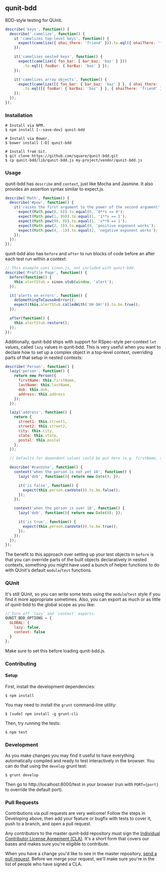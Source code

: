 ## qunit-bdd

BDD-style testing for QUnit.

```js
describe('keys', function() {
  describe('.camelize', function() {
    it 'camelizes top-level keys', function() {
      expect(camelize({ ohai_there: 'friend' })).to.eql({ ohaiThere: 'friend' });
    });

    it('camelizes nested keys', function() {
      expect(camelize({ foo_bar: { bar_baz: 'baz' } }))
        .to.eql({ fooBar: { barBaz: 'baz' } });
    });

    it('camelizes array objects', function() {
      expect(camelize([{ foo_bar: { bar_baz: 'baz' } }, { ohai_there: 'friend' }]))
        .to.eql([{ fooBar: { barBaz: 'baz' } }, { ohaiThere: 'friend' }]);
    });
  });
});
```

### Installation

```
# Install via NPM.
$ npm install [--save-dev] qunit-bdd

# Install via Bower.
$ bower install [-D] qunit-bdd

# Install from Git.
$ git clone https://github.com/square/qunit-bdd.git
$ cp qunit-bdd/lib/qunit-bdd.js my-project/vendor/qunit-bdd.js
```

### Usage

qunit-bdd has `describe` and `context`, just like Mocha and Jasmine. It also
provides an assertion syntax similar to expect.js.

```js
describe('Math', function() {
  describe('#pow', function() {
    it('raises the first argument to the power of the second argument', function() {
      expect(Math.pow(0, 6)).to.equal(0, '0**x == 0');
      expect(Math.pow(1, 99)).to.equal(1, '1**x == 1');
      expect(Math.pow(99, 0)).to.equal(1, 'x**0 == 1');
      expect(Math.pow(2, 3)).to.equal(8, 'positive exponent works');
      expect(Math.pow(4, -1)).to.equal(2, 'negative exponent works');
    });
  });
});
```

qunit-bdd also has `before` and `after` to run blocks of code before an after
each test run within a context:

```js
// This example uses sinon.js, not included with qunit-bdd.
describe('Profile Page', function() {
  before(function() {
    this.alertStub = sinon.stub(window, 'alert');
  });

  it('alerts on errors', function() {
    doSomethingToCauseAnError();
    expect(this.alertStub.calledWith('UH OH!')).to.be.true();
  });

  after(function() {
    this.alertStub.restore();
  });
});
```

Additionally, qunit-bdd ships with support for RSpec-style per-context `let`
values, called `lazy` values in qunit-bdd. This is very useful when you want to
declare how to set up a complex object in a top-level context, overriding parts
of that setup in nested contexts:

```js
describe('Person', function() {
  lazy('person', function() {
    return new Person({
      firstName: this.firstName,
      lastName: this.lastName,
      dob: this.dob,
      address: this.address
    });
  });

  lazy('address', function() {
    return {
      street1: this.street1,
      street2: this.street2,
      city: this.city,
      state: this.state,
      postal: this.postal
    };
  });

  // Defaults for dependent values could be put here (e.g. firstName, street1, etc).

  describe('#canVote', function() {
    context('when the person is not yet 18', function() {
      lazy('dob', function(){ return new Date(); });

      it('is false', function() {
        expect(this.person.canVote()).to.be.false();
      });
    });

    context('when the person is over 18', function() {
      lazy('dob', function(){ return new Date(0); });

      it('is true', function() {
        expect(this.person.canVote()).to.be.true();
      });
    });
  });
});
```

The benefit to this approach over setting up your test objects in `before` is
that you can override parts of the built objects declaratively in nested
contexts, something you might have used a bunch of helper functions to do with
QUnit's default `module`/`test` functions.

### QUnit

It's still QUnit, so you can write some tests using the `module`/`test` style
if you find it more appropriate sometimes. Also, you can export as much or as
little of qunit-bdd to the global scope as you like:

```js
// Turn off `lazy` and `context` exports.
QUNIT_BDD_OPTIONS = {
  GLOBAL: {
    lazy: false,
    context: false
  }
};
```

Make sure to set this before loading qunit-bdd.js.

### Contributing

#### Setup

First, install the development dependencies:

```
$ npm install
```

You may need to install the `grunt` command-line utility:

```
$ [sudo] npm install -g grunt-cli
```

Then, try running the tests:

```
$ npm test
```

### Development

As you make changes you may find it useful to have everything automatically
compiled and ready to test interactively in the browser. You can do that using
the `develop` grunt test:

```
$ grunt develop
```

Then go to http://localhost:8000/test in your browser (run with `PORT={port}`
to override the default port).

### Pull Requests

Contributions via pull requests are very welcome! Follow the steps in
Developing above, then add your feature or bugfix with tests to cover it, push
to a branch, and open a pull request.

Any contributors to the master qunit-bdd repository must sign the [Individual
Contributor License Agreement (CLA)][cla]. It's a short form that covers our
bases and makes sure you're eligible to contribute.

[cla]: https://spreadsheets.google.com/spreadsheet/viewform?formkey=dDViT2xzUHAwRkI3X3k5Z0lQM091OGc6MQ&ndplr=1

When you have a change you'd like to see in the master repository, [send a pull
request](https://github.com/square/qunit-bdd/pulls). Before we merge your
request, we'll make sure you're in the list of people who have signed a CLA.
